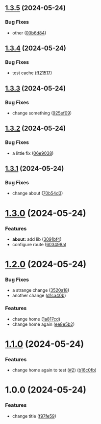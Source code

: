 ## [1.3.5](https://github.com/andrewarosario/nx-semantic-release/compare/nx-semantic-release-v1.3.4...nx-semantic-release-v1.3.5) (2024-05-24)


### Bug Fixes

* other ([00b6d84](https://github.com/andrewarosario/nx-semantic-release/commit/00b6d84eff920a64dc2de3bf7bba6b18663e3f7f))

## [1.3.4](https://github.com/andrewarosario/nx-semantic-release/compare/nx-semantic-release-v1.3.3...nx-semantic-release-v1.3.4) (2024-05-24)


### Bug Fixes

* test cache ([ff21517](https://github.com/andrewarosario/nx-semantic-release/commit/ff21517057b40050af093d87b03a9dfb4968ae1d))

## [1.3.3](https://github.com/andrewarosario/nx-semantic-release/compare/nx-semantic-release-v1.3.2...nx-semantic-release-v1.3.3) (2024-05-24)


### Bug Fixes

* change something ([925ef09](https://github.com/andrewarosario/nx-semantic-release/commit/925ef094ed2fabeef4d07cb8e66b70f50439e60e))

## [1.3.2](https://github.com/andrewarosario/nx-semantic-release/compare/nx-semantic-release-v1.3.1...nx-semantic-release-v1.3.2) (2024-05-24)


### Bug Fixes

* a little fix ([06e9038](https://github.com/andrewarosario/nx-semantic-release/commit/06e9038447906daadbc7ea43d843111b51b42b9d))

## [1.3.1](https://github.com/andrewarosario/nx-semantic-release/compare/nx-semantic-release-v1.3.0...nx-semantic-release-v1.3.1) (2024-05-24)


### Bug Fixes

* change about ([70b54d3](https://github.com/andrewarosario/nx-semantic-release/commit/70b54d330096aa73bf2fb2bef56b3c7a355f56cd))

# [1.3.0](https://github.com/andrewarosario/nx-semantic-release/compare/nx-semantic-release-v1.2.0...nx-semantic-release-v1.3.0) (2024-05-24)


### Features

* **about:** add lib ([3091bf4](https://github.com/andrewarosario/nx-semantic-release/commit/3091bf4b9ab29dbecad2a344dd111877ff20b094))
* configure route ([603498a](https://github.com/andrewarosario/nx-semantic-release/commit/603498aa8b5a447a2c553cde106820f458de082a))

# [1.2.0](https://github.com/andrewarosario/nx-semantic-release/compare/nx-semantic-release-v1.1.0...nx-semantic-release-v1.2.0) (2024-05-24)


### Bug Fixes

* a strange change ([3520a18](https://github.com/andrewarosario/nx-semantic-release/commit/3520a1861453f9376486974d0df272f4ac0cd71e))
* another change ([d1ca40b](https://github.com/andrewarosario/nx-semantic-release/commit/d1ca40bc336c04bb87a9622f6c38f8eab569b237))


### Features

* change home ([1a817cd](https://github.com/andrewarosario/nx-semantic-release/commit/1a817cd2f93babaf0400aba209ccf970496895c6))
* change home again ([ee8e5b2](https://github.com/andrewarosario/nx-semantic-release/commit/ee8e5b213b5077c3227cca442efb4cb326588318))

# [1.1.0](https://github.com/andrewarosario/nx-semantic-release/compare/nx-semantic-release-v1.0.0...nx-semantic-release-v1.1.0) (2024-05-24)


### Features

* change home again to test ([#2](https://github.com/andrewarosario/nx-semantic-release/issues/2)) ([b16c0fb](https://github.com/andrewarosario/nx-semantic-release/commit/b16c0fb44201a90eff95b4cf2012d3df5ee45f32))

# 1.0.0 (2024-05-24)


### Features

* change title ([f97fe59](https://github.com/andrewarosario/nx-semantic-release/commit/f97fe5993c26ba7a76d2639d45801770b7113885))
